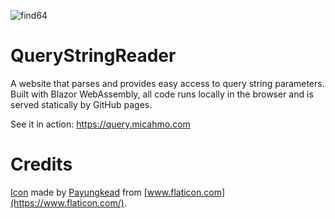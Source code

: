 ![find64](https://user-images.githubusercontent.com/7417301/141533019-50b7b0a4-8db6-4b90-abba-200ddc29b47d.png)


# QueryStringReader
A website that parses and provides easy access to query string parameters. Built with Blazor WebAssembly, all code runs locally in the browser and is served statically by GitHub pages.

See it in action: https://query.micahmo.com

# Credits

[Icon](https://www.flaticon.com/free-icon/find_4420318) made by [Payungkead](https://www.flaticon.com/authors/payungkead) from [www.flaticon.com](https://www.flaticon.com/).